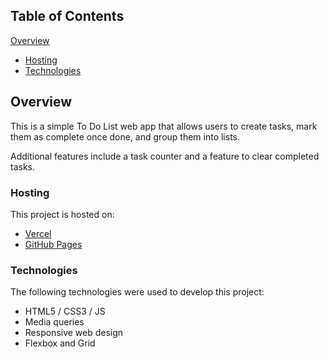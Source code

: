 ## Table of Contents

[Overview](#overview)
- [Hosting](#hosting)
- [Technologies](#technologies)

## Overview

This is a simple To Do List web app that allows users to create tasks, mark them as complete once done, and group them into lists.

Additional features include a task counter and a feature to clear completed tasks.

### Hosting


This project is hosted on:

- [Vercel](https://todo-list-rho-liard.vercel.app/)
- [GitHub Pages](https://private-lazy-val.github.io/todo-list/)

### Technologies

The following technologies were used to develop this project:


- HTML5 / CSS3 / JS
- Media queries
- Responsive web design
- Flexbox and Grid
